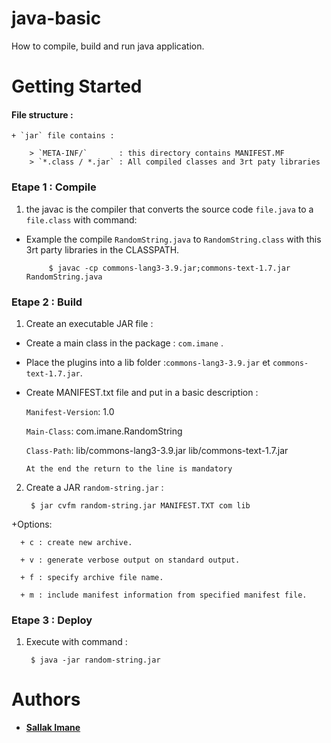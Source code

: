 # java-basic
How to compile, build and run java application.

# Getting Started 

#### File structure :

    + `jar` file contains : 

        > `META-INF/`       : this directory contains MANIFEST.MF
        > `*.class / *.jar` : All compiled classes and 3rt paty libraries

### Etape 1 : Compile

1. the javac is the compiler that converts the source code `file.java` to a `file.class` with command:
 
  + Example the compile `RandomString.java` to `RandomString.class` with this 3rt party libraries in the CLASSPATH.

             $ javac -cp commons-lang3-3.9.jar;commons-text-1.7.jar RandomString.java
 
### Etape 2 : Build             

1.  Create an executable JAR file :

  + Create a main class in the package : `com.imane` .

  + Place the plugins into a lib folder :`commons-lang3-3.9.jar` et `commons-text-1.7.jar`.

  + Create MANIFEST.txt file and put in a basic description :

      `Manifest-Version`: 1.0

      `Main-Class`: com.imane.RandomString

      `Class-Path`: lib/commons-lang3-3.9.jar lib/commons-text-1.7.jar 

      `At the end the return to the line is mandatory`


2. Create a JAR `random-string.jar` : 

        $ jar cvfm random-string.jar MANIFEST.TXT com lib 

+Options:

      + c : create new archive.

      + v : generate verbose output on standard output.

      + f : specify archive file name.

      + m : include manifest information from specified manifest file.

### Etape 3 : Deploy  

1. Execute with command : 

        $ java -jar random-string.jar 

# Authors
 + [**Sallak Imane**](https://github.com/SallakImane) 